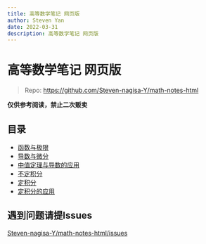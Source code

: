 ```yaml
---
title: 高等数学笔记 网页版
author: Steven Yan
date: 2022-03-31
description: 高等数学笔记 网页版
---
```




# 高等数学笔记 网页版

> Repo: https://github.com/Steven-nagisa-Y/math-notes-html

**仅供参考阅读，禁止二次贩卖**

## 目录

- [函数与极限](./一.%20函数与极限.html)
- [导数与微分](./二.%20导数与微分.html)
- [中值定理与导数的应用](./三.%20中值定路与导数的应用.html)
- [不定积分](./四.%20不定积分.html)
- [定积分](./五.%20定积分.html)
- [定积分的应用](./六.%20定积分的应用.html)


## 遇到问题请提Issues

[Steven-nagisa-Y/math-notes-html/issues](https://github.com/Steven-nagisa-Y/math-notes-html/issues)

